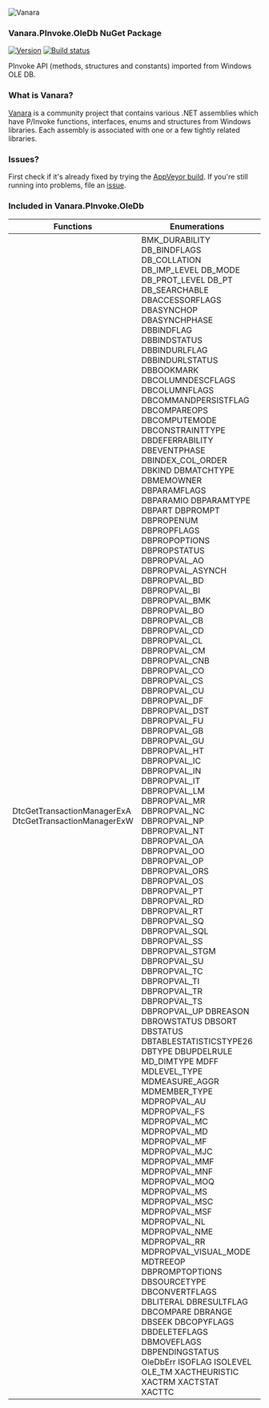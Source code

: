 ﻿![Vanara](https://raw.githubusercontent.com/dahall/Vanara/master/docs/icons/VanaraHeading.png)
### **Vanara.PInvoke.OleDb NuGet Package**
[![Version](https://img.shields.io/nuget/v/Vanara.PInvoke.OleDb?label=NuGet&style=flat-square)](https://github.com/dahall/Vanara/releases)
[![Build status](https://img.shields.io/appveyor/build/dahall/vanara?label=AppVeyor%20build&style=flat-square)](https://ci.appveyor.com/project/dahall/vanara)

PInvoke API (methods, structures and constants) imported from Windows OLE DB.

### **What is Vanara?**

[Vanara](https://github.com/dahall/Vanara) is a community project that contains various .NET assemblies which have P/Invoke functions, interfaces, enums and structures from Windows libraries. Each assembly is associated with one or a few tightly related libraries.

### **Issues?**

First check if it's already fixed by trying the [AppVeyor build](https://ci.appveyor.com/nuget/vanara-prerelease).
If you're still running into problems, file an [issue](https://github.com/dahall/Vanara/issues).

### **Included in Vanara.PInvoke.OleDb**

Functions | Enumerations | Structures | Interfaces
--- | --- | --- | ---
DtcGetTransactionManagerExA DtcGetTransactionManagerExW                                                                                                                                    | BMK_DURABILITY DB_BINDFLAGS DB_COLLATION DB_IMP_LEVEL DB_MODE DB_PROT_LEVEL DB_PT DB_SEARCHABLE DBACCESSORFLAGS DBASYNCHOP DBASYNCHPHASE DBBINDFLAG DBBINDSTATUS DBBINDURLFLAG DBBINDURLSTATUS DBBOOKMARK DBCOLUMNDESCFLAGS DBCOLUMNFLAGS DBCOMMANDPERSISTFLAG DBCOMPAREOPS DBCOMPUTEMODE DBCONSTRAINTTYPE DBDEFERRABILITY DBEVENTPHASE DBINDEX_COL_ORDER DBKIND DBMATCHTYPE DBMEMOWNER DBPARAMFLAGS DBPARAMIO DBPARAMTYPE DBPART DBPROMPT DBPROPENUM DBPROPFLAGS DBPROPOPTIONS DBPROPSTATUS DBPROPVAL_AO DBPROPVAL_ASYNCH DBPROPVAL_BD DBPROPVAL_BI DBPROPVAL_BMK DBPROPVAL_BO DBPROPVAL_CB DBPROPVAL_CD DBPROPVAL_CL DBPROPVAL_CM DBPROPVAL_CNB DBPROPVAL_CO DBPROPVAL_CS DBPROPVAL_CU DBPROPVAL_DF DBPROPVAL_DST DBPROPVAL_FU DBPROPVAL_GB DBPROPVAL_GU DBPROPVAL_HT DBPROPVAL_IC DBPROPVAL_IN DBPROPVAL_IT DBPROPVAL_LM DBPROPVAL_MR DBPROPVAL_NC DBPROPVAL_NP DBPROPVAL_NT DBPROPVAL_OA DBPROPVAL_OO DBPROPVAL_OP DBPROPVAL_ORS DBPROPVAL_OS DBPROPVAL_PT DBPROPVAL_RD DBPROPVAL_RT DBPROPVAL_SQ DBPROPVAL_SQL DBPROPVAL_SS DBPROPVAL_STGM DBPROPVAL_SU DBPROPVAL_TC DBPROPVAL_TI DBPROPVAL_TR DBPROPVAL_TS DBPROPVAL_UP DBREASON DBROWSTATUS DBSORT DBSTATUS DBTABLESTATISTICSTYPE26 DBTYPE DBUPDELRULE MD_DIMTYPE MDFF MDLEVEL_TYPE MDMEASURE_AGGR MDMEMBER_TYPE MDPROPVAL_AU MDPROPVAL_FS MDPROPVAL_MC MDPROPVAL_MD MDPROPVAL_MF MDPROPVAL_MJC MDPROPVAL_MMF MDPROPVAL_MNF MDPROPVAL_MOQ MDPROPVAL_MS MDPROPVAL_MSC MDPROPVAL_MSF MDPROPVAL_NL MDPROPVAL_NME MDPROPVAL_RR MDPROPVAL_VISUAL_MODE MDTREEOP DBPROMPTOPTIONS DBSOURCETYPE DBCONVERTFLAGS DBLITERAL DBRESULTFLAG DBCOMPARE DBRANGE DBSEEK DBCOPYFLAGS DBDELETEFLAGS DBMOVEFLAGS DBPENDINGSTATUS OleDbErr ISOFLAG ISOLEVEL OLE_TM XACTHEURISTIC XACTRM XACTSTAT XACTTC  | DB_VARNUMERIC DBBINDEXT DBBINDING DBCOLUMNACCESS DBCOLUMNDESC DBCOLUMNINFO DBCONSTRAINTDESC DBFAILUREINFO DBID DBIMPLICITSESSION DBINDEXCOLUMNDESC DBOBJECT DBPARAMINFO DBPROP DBPROPINFO DBVECTOR MDAXISINFO RMTPACK SEC_OBJECT SEC_OBJECT_ELEMENT DBPARAMS CI_STATE CIPROPERTYDEF DBPARAMBINDINFO DBLITERALINFO ERRORINFO BOID XACTOPT XACTTRANSINFO UGUID UNAME                                                                                                       | IADOConnectionConstruction IDataInitialize IDataSourceLocator IDBPromptInitialize IService IAccessor IAlterIndex IAlterTable IBindResource IChapteredRowset IColumnsInfo IColumnsInfo2 IColumnsRowset ICommand ICommandPersist ICommandPrepare ICommandProperties ICommandStream ICommandText ICommandWithParameters IConvertType ICreateRow IDBAsynchNotify IDBAsynchStatus IDBBinderProperties IDBCreateCommand IDBCreateSession IDBDataSourceAdmin IDBInfo IDBInitialize IDBProperties IDBSchemaRowset IErrorLookup IErrorRecords IGetDataSource IGetRow IGetSession IGetSourceRow IIndexDefinition IMultipleResults IOpenRowset IParentRowset IRegisterProvider IRow IRowChange IRowSchemaChange IRowset IRowsetBookmark IRowsetChange IRowsetChapterMember IRowsetCurrentIndex IRowsetExactScroll IRowsetFind IRowsetIdentity IRowsetIndex IRowsetInfo IRowsetLocate IRowsetNotify IRowsetRefresh IRowsetResynch IRowsetScroll IRowsetUpdate IRowsetView IScopedOperations ISessionProperties ISourcesRowset ISQLErrorInfo ITableCreation ITableDefinition ITableDefinitionWithConstraints ITransactionJoin ITransactionLocal ITransactionObject IViewChapter IViewFilter IViewRowset IViewSort ITransaction ITransactionDispenser ITransactionOptions ITransactionOutcomeEvents                                                    
